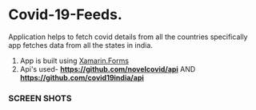 # Covid-19-Feeds. 

Application helps to fetch covid details from all the countries
specifically app fetches data from all the states in india.


1. App is built using [Xamarin.Forms](https://dotnet.microsoft.com/apps/xamarin)
2. Api's used-
 **https://github.com/novelcovid/api** AND
 **https://github.com/covid19india/api**
 
 
 ### SCREEN SHOTS
 
 
 
